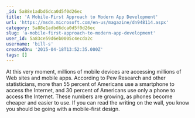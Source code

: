 ```yaml
---
_id: 5a88e1adbd6dca0d5f0d26ec
title: 'A Mobile-First Approach to Modern App Development'
url: 'https://msdn.microsoft.com/en-us/magazine/dn948114.aspx'
category: 5a88e1adbd6dca0d5f0d26ec
slug: 'a-mobile-first-approach-to-modern-app-development'
user_id: 5a83ce59d6eb0005c4ecda2c
username: 'bill-s'
createdOn: '2015-04-18T13:52:35.000Z'
tags: []
---
```


At this very moment, millions of mobile devices are accessing millions of Web sites and mobile apps. According to Pew Research and other statisticians, more than 55 percent of Americans use a smartphone to access the Internet, and 30 percent of Americans use only a phone to access the Internet. These numbers are growing, as phones become cheaper and easier to use. If you can read the writing on the wall, you know you should be going with a mobile-first design.
